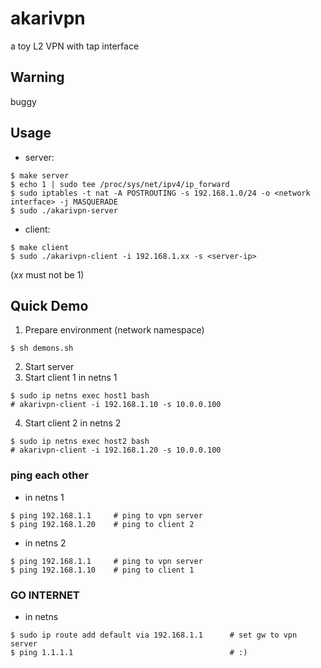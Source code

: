 # akarivpn

a toy L2 VPN with tap interface

## Warning
buggy

## Usage
- server:
```
$ make server
$ echo 1 | sudo tee /proc/sys/net/ipv4/ip_forward
$ sudo iptables -t nat -A POSTROUTING -s 192.168.1.0/24 -o <network interface> -j MASQUERADE
$ sudo ./akarivpn-server
```

- client:
```
$ make client
$ sudo ./akarivpn-client -i 192.168.1.xx -s <server-ip>
```
(*xx* must not be 1)

## Quick Demo
1. Prepare environment (network namespace)

```
$ sh demons.sh
```
2. Start server
3. Start client 1 in netns 1

```
$ sudo ip netns exec host1 bash
# akarivpn-client -i 192.168.1.10 -s 10.0.0.100
```
4. Start client 2 in netns 2

```
$ sudo ip netns exec host2 bash
# akarivpn-client -i 192.168.1.20 -s 10.0.0.100
```

### ping each other
- in netns 1
```
$ ping 192.168.1.1     # ping to vpn server
$ ping 192.168.1.20    # ping to client 2
```

 - in netns 2
```
$ ping 192.168.1.1     # ping to vpn server
$ ping 192.168.1.10    # ping to client 1
```

### GO INTERNET
- in netns
```
$ sudo ip route add default via 192.168.1.1      # set gw to vpn server
$ ping 1.1.1.1                                   # :)
```
